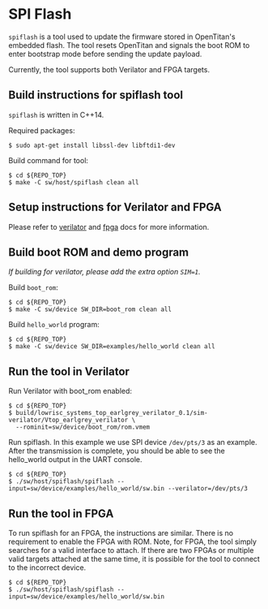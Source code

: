 # SPI Flash

`spiflash` is a tool used to update the firmware stored in OpenTitan's embedded flash.
The tool resets OpenTitan and signals the boot ROM to enter bootstrap mode
before sending the update payload.

Currently, the tool supports both Verilator and FPGA targets.

## Build instructions for spiflash tool

`spiflash` is written in C++14.

Required packages:

```console
$ sudo apt-get install libssl-dev libftdi1-dev
```

Build command for tool:

```console
$ cd ${REPO_TOP}
$ make -C sw/host/spiflash clean all
```

## Setup instructions for Verilator and FPGA
Please refer to [verilator](../../../doc/ug/getting_started_verilator.md) and [fpga](../../../doc/ug/getting_started_verilator.md) docs for more information.

## Build boot ROM and demo program

_If building for verilator, please add the extra option `SIM=1`._

Build `boot_rom`:
```console
$ cd ${REPO_TOP}
$ make -C sw/device SW_DIR=boot_rom clean all
```

Build `hello_world` program:
```console
$ cd ${REPO_TOP}
$ make -C sw/device SW_DIR=examples/hello_world clean all
```

## Run the tool in Verilator

Run Verilator with boot_rom enabled:

```console
$ cd ${REPO_TOP}
$ build/lowrisc_systems_top_earlgrey_verilator_0.1/sim-verilator/Vtop_earlgrey_verilator \
  --rominit=sw/device/boot_rom/rom.vmem
```

Run spiflash. In this example we use SPI device `/dev/pts/3` as an example.
After the transmission is complete, you should be able to see the hello_world output in the UART console.

```console
$ cd ${REPO_TOP}
$ ./sw/host/spiflash/spiflash --input=sw/device/examples/hello_world/sw.bin --verilator=/dev/pts/3
```

## Run the tool in FPGA

To run spiflash for an FPGA, the instructions are similar.
There is no requirement to enable the FPGA with ROM.
Note, for FPGA, the tool simply searches for a valid interface to attach.
If there are two FPGAs or multiple valid targets attached at the same time, it is possible for the tool to connect to the incorrect device.

```console
$ cd ${REPO_TOP}
$ ./sw/host/spiflash/spiflash --input=sw/device/examples/hello_world/sw.bin
```
